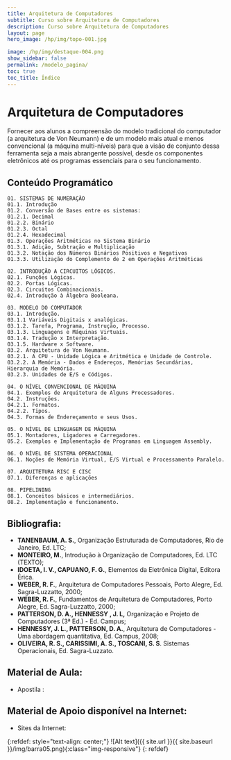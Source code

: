 ```yaml
---
title: Arquitetura de Computadores 
subtitle: Curso sobre Arquitetura de Computadores  
description: Curso sobre Arquitetura de Computadores 
layout: page
hero_image: /hp/img/topo-001.jpg

image: /hp/img/destaque-004.png
show_sidebar: false
permalink: /modelo_pagina/
toc: true
toc_title: Índice
---
```


# Arquitetura de Computadores

Fornecer aos alunos a compreensão do modelo tradicional do computador (a arquitetura de Von Neumann) e de um modelo
mais atual e menos convencional (a máquina multi-níveis) para que a visão de conjunto dessa ferramenta seja a mais
abrangente possível, desde os componentes eletrônicos até os programas essenciais para o seu funcionamento.

## Conteúdo Programático

    01. SISTEMAS DE NUMERAÇÃO
    01.1. Introdução
    01.2. Conversão de Bases entre os sistemas:
    01.2.1. Decimal
    01.2.2. Binário
    01.2.3. Octal
    01.2.4. Hexadecimal
    01.3. Operações Aritméticas no Sistema Binário
    01.3.1. Adição, Subtração e Multiplicação
    01.3.2. Notação dos Números Binários Positivos e Negativos
    01.3.3. Utilização do Complemento de 2 em Operações Aritméticas

    02. INTRODUÇÃO A CIRCUITOS LÓGICOS.
    02.1. Funções Lógicas.
    02.2. Portas Lógicas.
    02.3. Circuitos Combinacionais.
    02.4. Introdução à Álgebra Booleana.

    03. MODELO DO COMPUTADOR
    03.1. Introdução.
    03.1.1 Variáveis Digitais x analógicas.
    03.1.2. Tarefa, Programa, Instrução, Processo.
    03.1.3. Linguagens e Máquinas Virtuais.
    03.1.4. Tradução x Interpretação.
    03.1.5. Hardware x Software.
    03.2. Arquitetura de Von Neumann.
    03.2.1. A CPU - Unidade Lógica e Aritmética e Unidade de Controle.
    03.2.2. A Memória - Dados e Endereços, Memórias Secundárias, Hierarquia de Memória.
    03.2.3. Unidades de E/S e Códigos.

    04. O NÍVEL CONVENCIONAL DE MÁQUINA
    04.1. Exemplos de Arquitetura de Alguns Processadores.
    04.2. Instruções.
    04.2.1. Formatos.
    04.2.2. Tipos.
    04.3. Formas de Endereçamento e seus Usos.

    05. O NÍVEL DE LINGUAGEM DE MÁQUINA
    05.1. Montadores, Ligadores e Carregadores.
    05.2. Exemplos e Implementação de Programas em Linguagem Assembly.

    06. O NÍVEL DE SISTEMA OPERACIONAL
    06.1. Noções de Memória Virtual, E/S Virtual e Processamento Paralelo.

    07. ARQUITETURA RISC E CISC
    07.1. Diferenças e aplicações
    
    08. PIPELINING
    08.1. Conceitos básicos e intermediários.
    08.2. Implementação e funcionamento.



## Bibliografia:

+ **TANENBAUM, A. S.**, Organização Estruturada de Computadores, Rio de Janeiro, Ed. LTC;
+ **MONTEIRO, M.**, Introdução à Organização de Computadores, Ed. LTC (TEXTO); 
+ **IDOETA, I. V., CAPUANO, F. G.**, Elementos da Eletrônica Digital, Editora Érica.
+ **WEBER, R. F.**, Arquitetura de Computadores Pessoais, Porto Alegre, Ed. Sagra-Luzzatto, 2000; 
+ **WEBER, R. F.**, Fundamentos de Arquitetura de Computadores, Porto Alegre, Ed. Sagra-Luzzatto, 2000;
+ **PATTERSON, D. A., HENNESSY , J. L,** Organização e Projeto de Computadores (3ª Ed.) - Ed. Campus; 
+ **HENNESSY, J. L., PATTERSON, D. A.**, Arquitetura de Computadores - Uma abordagem quantitativa, Ed. Campus, 2008; 
+ **OLIVEIRA, R. S., CARISSIMI, A. S., TOSCANI, S. S**. Sistemas Operacionais, Ed. Sagra-Luzzato.


## Material de Aula:

* Apostila : 


## Material de Apoio disponível na Internet:

* Sites da Internet: 

{:refdef: style="text-align: center;"}
![Alt text]({{ site.url }}{{ site.baseurl }}/img/barra05.png){:class="img-responsive"}
{: refdef}
